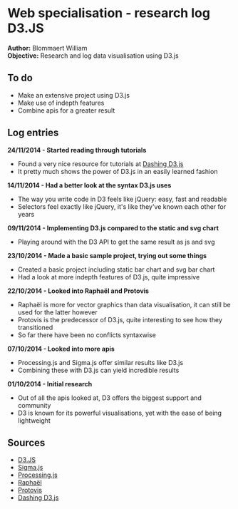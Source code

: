# Web specialisation - research log D3.JS

**Author:** Blommaert William  
**Objective:** Research and log data visualisation using D3.js

## To do

- Make an extensive project using D3.js
- Make use of indepth features
- Combine apis for a greater result

## Log entries

**24/11/2014 - Started reading through tutorials**

- Found a very nice resource for tutorials at [Dashing D3.js](https://www.dashingd3js.com/table-of-contents)
- It pretty much shows the power of D3.js in an easily learned fashion

**14/11/2014 - Had a better look at the syntax D3.js uses**

- The way you write code in D3 feels like jQuery: easy, fast and readable
- Selectors feel exactly like jQuery, it's like they've known each other for years

**09/11/2014 - Implementing D3.js compared to the static and svg chart**

- Playing around with the D3 API to get the same result as js and svg

**23/10/2014 - Made a basic sample project, trying out some things**

- Created a basic project including static bar chart and svg bar chart
- Had a look at more indepth features of D3.js, quite impressive

**22/10/2014 - Looked into Raphaël and Protovis**

- Raphaël is more for vector graphics than data visualisation, it can still be used for the latter however
- Protovis is the predecessor of D3.js, quite interesting to see how they transitioned
- So far there have been no conflicts syntaxwise

**07/10/2014 - Looked into more apis**

- Processing.js and Sigma.js offer similar results like D3.js
- Combining these with D3.js can yield incredible results

**01/10/2014 - Initial research**

- Out of all the apis looked at, D3 offers the biggest support and community
- D3 is known for its powerful visualisations, yet with the ease of being lightweight
 
## Sources

- [D3.JS](http://d3js.org)
- [Sigma.js](http://sigmajs.org)
- [Processing.js](http://processingjs.org)
- [Raphaël](http://raphaeljs.com/)
- [Protovis](http://mbostock.github.io/protovis)
- [Dashing D3.js](https://www.dashingd3js.com/table-of-contents)
